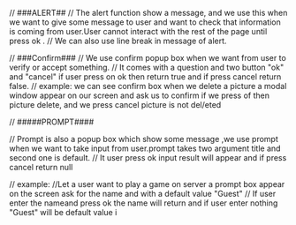 // ###ALERT##
// The alert  function show a message, and we use this when we want to give some message to user and want to check that information is coming from user.User cannot interact with the rest of the page until press ok .
// We can also use line break in message of alert.

// ###Confirm###
// We use confirm popup box when we want from user to verify or accept something.
// It comes with a question and two button "ok" and "cancel" if user press on ok then return true and if press cancel return false.
// example: we can see confirm box when we delete a picture a modal window appear on our screen and ask us to confirm if we press of then picture delete, and we press cancel  picture is not del/eted

// #####PROMPT####

// Prompt is also a popup box which show some message ,we use prompt when we want to take input from user.prompt takes two argument title and second one is default.
// It user press ok input result will appear and if press cancel return null

// example:
//Let a user want to play a game on server a prompt box appear on the screen ask for the name and with a default value "Guest"
// If user enter the nameand press ok the name will return and if user enter nothing "Guest" will be default value 
i